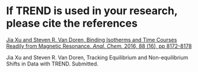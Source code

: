 #  If TREND is used in your research, please cite the references 
[Jia Xu and Steven R. Van Doren, Binding Isotherms and Time Courses Readily from Magnetic Resonance. _Anal. Chem._ 2016, 88 (16), pp 8172-8178](http://pubs.acs.org/doi/abs/10.1021/acs.analchem.6b01918)

Jia Xu and Steven R. Van Doren, Tracking Equilibrium and Non-equilibrium 
Shifts in Data with TREND. Submitted.

